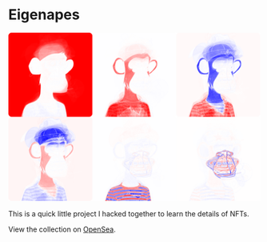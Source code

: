 # Eigenapes

![Eigenfaces](eigenfaces.png)

This is a quick little project I hacked together to learn the details of NFTs.

View the collection on [OpenSea](https://opensea.io/collection/eigenapes).